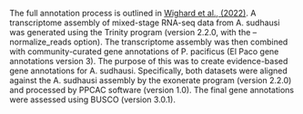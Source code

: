 The full annotation process is outlined in [Wighard et al., (2022)](https://www.ncbi.nlm.nih.gov/pmc/articles/PMC9763058/). A transcriptome assembly of mixed-stage RNA-seq data from A. sudhausi was generated using the Trinity program (version 2.2.0, with the –normalize_reads option). The transcriptome assembly was then combined with community-curated gene annotations of P. pacificus (El Paco gene annotations version 3). The purpose of this was to create evidence-based gene annotations for A. sudhausi. Specifically, both datasets were aligned against the A. sudhausi assembly by the exonerate program (version 2.2.0) and processed by PPCAC software (version 1.0). The final gene annotations were assessed using BUSCO (version 3.0.1). 
